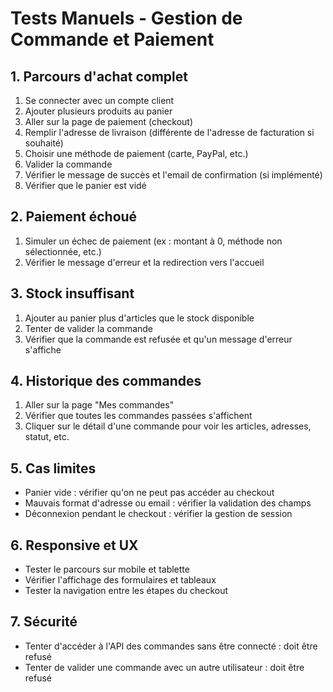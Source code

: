 # Tests Manuels - Gestion de Commande et Paiement

## 1. Parcours d'achat complet
1. Se connecter avec un compte client
2. Ajouter plusieurs produits au panier
3. Aller sur la page de paiement (checkout)
4. Remplir l'adresse de livraison (différente de l'adresse de facturation si souhaité)
5. Choisir une méthode de paiement (carte, PayPal, etc.)
6. Valider la commande
7. Vérifier le message de succès et l'email de confirmation (si implémenté)
8. Vérifier que le panier est vidé

## 2. Paiement échoué
1. Simuler un échec de paiement (ex : montant à 0, méthode non sélectionnée, etc.)
2. Vérifier le message d'erreur et la redirection vers l'accueil

## 3. Stock insuffisant
1. Ajouter au panier plus d'articles que le stock disponible
2. Tenter de valider la commande
3. Vérifier que la commande est refusée et qu'un message d'erreur s'affiche

## 4. Historique des commandes
1. Aller sur la page "Mes commandes"
2. Vérifier que toutes les commandes passées s'affichent
3. Cliquer sur le détail d'une commande pour voir les articles, adresses, statut, etc.

## 5. Cas limites
- Panier vide : vérifier qu'on ne peut pas accéder au checkout
- Mauvais format d'adresse ou email : vérifier la validation des champs
- Déconnexion pendant le checkout : vérifier la gestion de session

## 6. Responsive et UX
- Tester le parcours sur mobile et tablette
- Vérifier l'affichage des formulaires et tableaux
- Tester la navigation entre les étapes du checkout

## 7. Sécurité
- Tenter d'accéder à l'API des commandes sans être connecté : doit être refusé
- Tenter de valider une commande avec un autre utilisateur : doit être refusé 